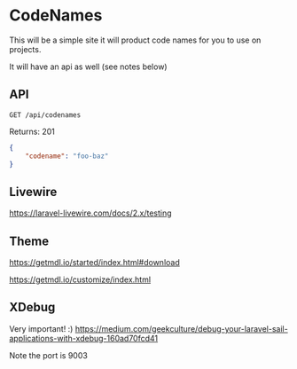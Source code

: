 # CodeNames

This will be a simple site
it will product code names for you to use on projects.

It will have an api as well (see notes below)

## API

`GET /api/codenames`

Returns: 201

```json
{
    "codename": "foo-baz"
}
```

## Livewire

https://laravel-livewire.com/docs/2.x/testing

## Theme

https://getmdl.io/started/index.html#download

https://getmdl.io/customize/index.html

## XDebug

Very important! :) https://medium.com/geekculture/debug-your-laravel-sail-applications-with-xdebug-160ad70fcd41

Note the port is 9003
